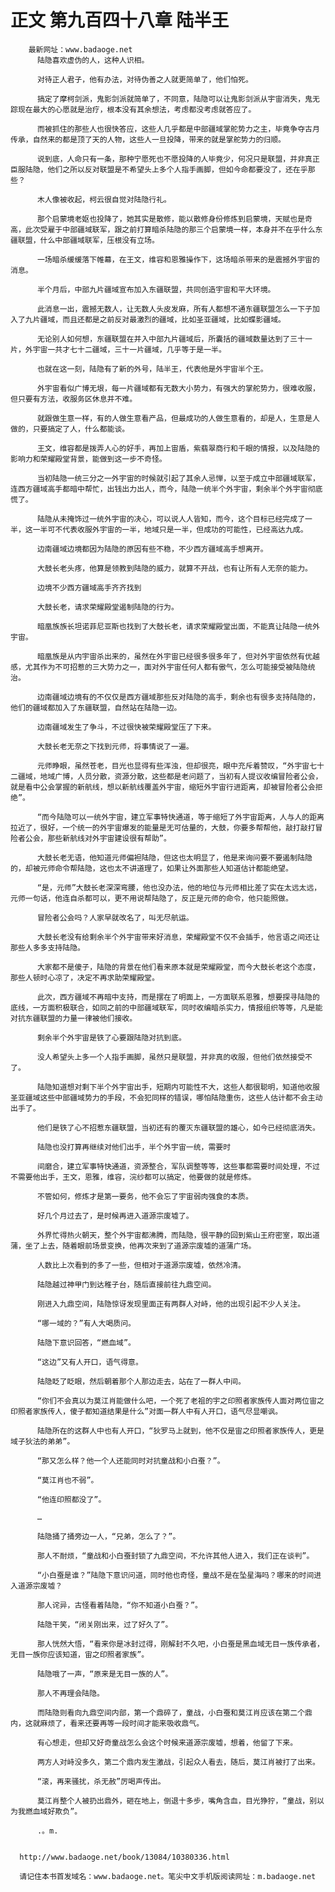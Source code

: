 # 正文 第九百四十八章 陆半王
        最新网址：www.badaoge.net
          陆隐喜欢虚伪的人，这种人识相。
      
          对待正人君子，他有办法，对待伪善之人就更简单了，他们怕死。
      
          搞定了摩柯剑派，鬼影剑派就简单了，不同意，陆隐可以让鬼影剑派从宇宙消失，鬼无踪现在最大的心愿就是治疗，根本没有其余想法，考虑都没考虑就答应了。
      
          而被抓住的那些人也很快答应，这些人几乎都是中部疆域掌舵势力之主，毕竟争夺古月传承，自然来的都是顶了天的人物，这些人一旦投降，带来的就是掌舵势力的归顺。
      
          说到底，人命只有一条，那种宁愿死也不愿投降的人毕竟少，何况只是联盟，并非真正臣服陆隐，他们之所以反对联盟是不希望头上多个人指手画脚，但如今命都要没了，还在乎那些？
      
          木人像被收起，柯云很自觉对陆隐行礼。
      
          那个启蒙境老妪也投降了，她其实是散修，能以散修身份修炼到启蒙境，天赋也是奇高，此次受雇于中部疆域联军，跟之前打算暗杀陆隐的那三个启蒙境一样，本身并不在乎什么东疆联盟，什么中部疆域联军，压根没有立场。
      
          一场暗杀缓缓落下帷幕，在王文，维容和恩雅操作下，这场暗杀带来的是震撼外宇宙的消息。
      
          半个月后，中部九片疆域宣布加入东疆联盟，共同创造宇宙和平大环境。
      
          此消息一出，震撼无数人，让无数人头皮发麻，所有人都想不通东疆联盟怎么一下子加入了九片疆域，而且还都是之前反对最激烈的疆域，比如圣亚疆域，比如蝶影疆域。
      
          无论别人如何想，东疆联盟在并入中部九片疆域后，所囊括的疆域数量达到了三十一片，外宇宙一共才七十二疆域，三十一片疆域，几乎等于是一半。
      
          也就在这一刻，陆隐有了新的外号，陆半王，代表他是外宇宙半个王。
      
          外宇宙看似广博无垠，每一片疆域都有无数大小势力，有强大的掌舵势力，很难收服，但只要有方法，收服务区休息并不难。
      
          就跟做生意一样，有的人做生意看产品，但最成功的人做生意看的，却是人，生意是人做的，只要搞定了人，什么都能谈。
      
          王文，维容都是拨弄人心的好手，再加上宙盾，紫翡翠商行和千眼的情报，以及陆隐的影响力和荣耀殿堂背景，能做到这一步不奇怪。
      
          当初陆隐一统三分之一外宇宙的时候就引起了其余人忌惮，以至于成立中部疆域联军，连西方疆域高手都暗中帮忙，出钱出力出人，而今，陆隐一统半个外宇宙，剩余半个外宇宙彻底慌了。
      
          陆隐从未掩饰过一统外宇宙的决心，可以说人人皆知，而今，这个目标已经完成了一半，这一半可不代表收服外宇宙的一半，地域只是一半，但成功的可能性，已经高达九成。
      
          边南疆域边境都因为陆隐的原因有些不稳，不少西方疆域高手想离开。
      
          大鼓长老头疼，他算是领教到陆隐的威力，就算不开战，也有让所有人无奈的能力。
      
          边境不少西方疆域高手齐齐找到
      
          大鼓长老，请求荣耀殿堂遏制陆隐的行为。
      
          暗凰族族长坦诺菲尼亚斯也找到了大鼓长老，请求荣耀殿堂出面，不能真让陆隐一统外宇宙。
      
          暗凰族是从内宇宙杀出来的，虽然在外宇宙已经很多很多年了，但对外宇宙依然有优越感，尤其作为不可招惹的三大势力之一，面对外宇宙任何人都有傲气，怎么可能接受被陆隐统治。
      
          边南疆域边境有的不仅仅是西方疆域那些反对陆隐的高手，剩余也有很多支持陆隐的，他们的疆域都加入了东疆联盟，自然站在陆隐一边。
      
          边南疆域发生了争斗，不过很快被荣耀殿堂压了下来。
      
          大鼓长老无奈之下找到元师，将事情说了一遍。
      
          元师睁眼，虽然苍老，目光也显得有些浑浊，但却很亮，眼中充斥着赞叹，“外宇宙七十二疆域，地域广博，人员分散，资源分散，这些都是老问题了，当初有人提议收编冒险者公会，就是看中公会掌握的新航线，想以新航线覆盖外宇宙，缩短外宇宙行进距离，却被冒险者公会拒绝”。
      
          “而今陆隐可以一统外宇宙，建立军事特快通道，等于缩短了外宇宙距离，人与人的距离拉近了，很好，一个统一的外宇宙爆发的能量是无可估量的，大鼓，你要多帮帮他，敲打敲打冒险者公会，那些新航线对外宇宙建设很有帮助”。
      
          大鼓长老无语，他知道元师偏袒陆隐，但这也太明显了，他是来询问要不要遏制陆隐的，却被元师命令帮陆隐，这也太不讲道理了，如果让外面那些人知道估计都能绝望。
      
          “是，元师”大鼓长老深深弯腰，他也没办法，他的地位与元师相比差了实在太远太远，元师一句话，他连自杀都可以，更不用说帮陆隐了，反正是元师的命令，他只能照做。
      
          冒险者公会吗？人家早就改名了，叫无尽航运。
      
          大鼓长老没有给剩余半个外宇宙带来好消息，荣耀殿堂不仅不会插手，他言语之间还让那些人多多支持陆隐。
      
          大家都不是傻子，陆隐的背景在他们看来原本就是荣耀殿堂，而今大鼓长老这个态度，那些人顿时心凉了，决定不再求助荣耀殿堂。
      
          此次，西方疆域不再暗中支持，而是摆在了明面上，一方面联系恩雅，想要探寻陆隐的底线，一方面积极联合，如同之前的中部疆域联军，同时收编暗杀实力，情报组织等等，凡是能对抗东疆联盟的力量一律被他们接收。
      
          剩余半个外宇宙是铁了心要跟陆隐对抗到底。
      
          没人希望头上多一个人指手画脚，虽然只是联盟，并非真的收服，但他们依然接受不了。
      
          陆隐知道想对剩下半个外宇宙出手，短期内可能性不大，这些人都很聪明，知道他收服圣亚疆域这些中部疆域势力的手段，不会犯同样的错误，哪怕陆隐重伤，这些人估计都不会主动出手了。
      
          他们是铁了心不招惹东疆联盟，当初还有的覆灭东疆联盟的雄心，如今已经彻底消失。
      
          陆隐也没打算再继续对他们出手，半个外宇宙一统，需要时
      
          间磨合，建立军事特快通道，资源整合，军队调整等等，这些事都需要时间处理，不过不需要他出手，王文，恩雅，维容，浣纱都可以搞定，他要做的就是修炼。
      
          不管如何，修炼才是第一要务，他不会忘了宇宙弱肉强食的本质。
      
          好几个月过去了，是时候再进入道源宗废墟了。
      
          外界忙得热火朝天，整个外宇宙都沸腾，而陆隐，很平静的回到紫山王府密室，取出道蒲，坐了上去，随着眼前场景变换，他再次来到了道源宗废墟的道蒲广场。
      
          人数比上次看到的多了一些，但相对于道源宗废墟，依然冷清。
      
          陆隐越过神甲门到达稚子台，随后直接前往九鼎空间。
      
          刚进入九鼎空间，陆隐惊讶发现里面正有两群人对峙，他的出现引起不少人关注。
      
          “哪一域的？”有人大喝质问。
      
          陆隐下意识回答，“燃血域”。
      
          “这边”又有人开口，语气得意。
      
          陆隐眨了眨眼，然后朝着那个人那边走去，站在了一群人中间。
      
          “你们不会真以为莫江肖能做什么吧，一个死了老祖的宇之印照者家族传人面对两位宙之印照者家族传人，傻子都知道结果是什么”对面一群人中有人开口，语气尽显嘲讽。
      
          陆隐所在的这群人中也有人开口，“狄罗马上就到，他不仅是宙之印照者家族传人，更是域子狄法的弟弟”。
      
          “那又怎么样？他一个人还能同时对抗童战和小白蚕？”。
      
          “莫江肖也不弱”。
      
          “他连印照都没了”。
      
          …
      
          陆隐捅了捅旁边一人，“兄弟，怎么了？”。
      
          那人不耐烦，“童战和小白蚕封锁了九鼎空间，不允许其他人进入，我们正在谈判”。
      
          “小白蚕是谁？”陆隐下意识问道，同时他也奇怪，童战不是在坠星海吗？哪来的时间进入道源宗废墟？
      
          那人诧异，古怪看着陆隐，“你不知道小白蚕？”。
      
          陆隐干笑，“闭关刚出来，过了好久了”。
      
          那人恍然大悟，“看来你是冰封过得，刚解封不久吧，小白蚕是黑血域无目一族传承者，无目一族你应该知道，宙之印照者家族”。
      
          陆隐哦了一声，“原来是无目一族的人”。
      
          那人不再理会陆隐。
      
          而陆隐则看向九鼎空间内部，第一个鼎碎了，童战，小白蚕和莫江肖应该在第二个鼎内，这就麻烦了，看来还要再等一段时间才能来吸收鼎气。
      
          有心想走，但却又好奇童战怎么会这个时候来道源宗废墟，想着，他留了下来。
      
          两方人对峙没多久，第二个鼎内发生激战，引起众人看去，随后，莫江肖被打了出来。
      
          “滚，再来骚扰，杀无赦”厉喝声传出。
      
          莫江肖整个人被扔出鼎外，砸在地上，倒退十多步，嘴角含血，目光狰狞，“童战，别以为我燃血域好欺负”。
      
          .。m.
      
      
      http://www.badaoge.net/book/13084/10380336.html
      
      请记住本书首发域名：www.badaoge.net。笔尖中文手机版阅读网址：m.badaoge.net